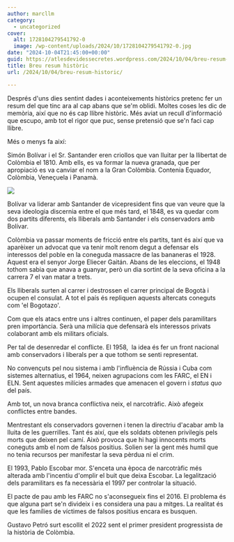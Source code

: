 ```yaml
---
author: marcllm
category:
  - uncategorized
cover:
  alt: 1728104279541792-0
  image: /wp-content/uploads/2024/10/1728104279541792-0.jpg
date: "2024-10-04T21:45:00+00:00"
guid: https://atlesdevidessecretes.wordpress.com/2024/10/04/breu-resum-historic/
title: Breu resum històric
url: /2024/10/04/breu-resum-historic/

---
```

Després d'uns dies sentint dades i aconteixements històrics pretenc fer un resum del que tinc ara al cap abans que se'm oblidi. Moltes coses les dic de memòria, així que no és cap llibre històric. Més aviat un recull d'informació que escupo, amb tot el rigor que puc, sense pretensió que se'n faci cap llibre.  



Més o menys fa així:



Simón Bolívar i el Sr. Santander eren criollos que van lluitar per la llibertat de Colòmbia el 1810. Amb ells, es va formar la nueva granada, que per apropiació es va canviar el nom a la Gran Colòmbia. Contenia Equador, Colòmbia, Veneçuela i Panamà.   

[![](https://blogger.googleusercontent.com/img/a/AVvXsEjDWItoZF8jaHn03NPrBG_KPECyzu5nbg8swcK3OAXz9Vsn1v2tTBRFOHtXwsZ-AdmuPVmUSuhkOdHDsp35hJpJiluuCenwQqYa-yL_5qgoKkx8Zao_edUGsBYJT5liHLZ35ZPYxbb5XOf6G9jOU1Y8Nu9rZ1dowroFNJqGGIwRFTKe65cwBs3YL9g3w68-)](https://blogger.googleusercontent.com/img/a/AVvXsEjDWItoZF8jaHn03NPrBG_KPECyzu5nbg8swcK3OAXz9Vsn1v2tTBRFOHtXwsZ-AdmuPVmUSuhkOdHDsp35hJpJiluuCenwQqYa-yL_5qgoKkx8Zao_edUGsBYJT5liHLZ35ZPYxbb5XOf6G9jOU1Y8Nu9rZ1dowroFNJqGGIwRFTKe65cwBs3YL9g3w68-)


Bolívar va liderar amb Santander de vicepresident fins que van veure que la seva ideologia discernia entre el que més tard, el 1848, es va quedar com dos partits diferents, els lliberals amb Santander i els conservadors amb Bolívar.



Colòmbia va passar moments de fricció entre els partits, tant és així que va aparèixer un advocat que va tenir molt renom degut a defensar els interessos del poble en la coneguda massacre de las bananeras el 1928. Aquest era el senyor Jorge Eliecer Gaitán. Abans de les eleccions, el 1948 tothom sabia que anava a guanyar, però un dia sortint de la seva oficina a la carrera 7 el van matar a trets.



Els lliberals surten al carrer i destrossen el carrer principal de Bogotà i ocupen el consulat. A tot el país és repliquen aquests altercats coneguts com 'el Bogotazo'.



Com que els atacs entre uns i altres continuen, el paper dels paramilitars pren importància. Serà una milícia que defensarà els interessos privats colaborant amb els militars oficials.



Per tal de desenredar el conflicte. El 1958,  la idea és fer un front nacional amb conservadors i liberals per a que tothom se senti representat.



No convençuts pel nou sistema i amb l'influència de Rússia i Cuba com sistemes alternatius, el 1964, neixen agrupacions com les FARC, el EN i ELN. Sent aquestes milícies armades que amenacen el govern i _status quo_ del país.



Amb tot, un nova branca conflictiva neix, el narcotràfic. Això afegeix conflictes entre bandes.



Mentrestant els conservadors governen i tenen la directriu d'acabar amb la lluita de les guerrilles. Tant és així, que els soldats obtenen privilegis pels morts que deixen pel camí. Això provoca que hi hagi innocents morts coneguts amb el nom de falsos positius. Solien ser la gent més humil que no tenia recursos per manifestar la seva pèrdua ni el crim.



El 1993, Pablo Escobar mor. S'enceta una època de narcotràfic més alterada amb l'incentiu d'omplir el buit que deixa Escobar. La legalització dels paramilitars es fa necessària el 1997 per controlar la situació.



El pacte de pau amb les FARC no s'aconsegueix fins el 2016. El problema és que alguna part se'n divideix i es considera una pau a mitges. La realitat és que les famílies de víctimes de falsos positius encara es busquen.



Gustavo Petró surt escollit el 2022 sent el primer president progressista de la història de Colòmbia.
